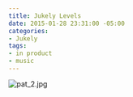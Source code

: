 ```yaml
---
title: Jukely Levels
date: 2015-01-28 23:31:00 -05:00
categories:
- Jukely
tags:
- in product
- music
---
```


![pat_2.jpg](/uploads/pat_2.jpg)